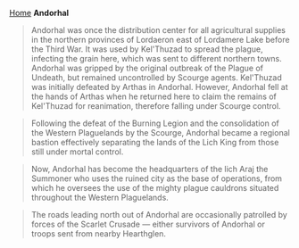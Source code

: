 [Home](../index.md)
**Andorhal**
> Andorhal was once the distribution center for all agricultural supplies in the northern provinces of Lordaeron east of Lordamere Lake before the Third War. It was used by Kel'Thuzad to spread the plague, infecting the grain here, which was sent to different northern towns. Andorhal was gripped by the original outbreak of the Plague of Undeath, but remained uncontrolled by Scourge agents. Kel'Thuzad was initially defeated by Arthas in Andorhal. However, Andorhal fell at the hands of Arthas when he returned here to claim the remains of Kel'Thuzad for reanimation, therefore falling under Scourge control.

> Following the defeat of the Burning Legion and the consolidation of the Western Plaguelands by the Scourge, Andorhal became a regional bastion effectively separating the lands of the Lich King from those still under mortal control.

> Now, Andorhal has become the headquarters of the lich Araj the Summoner who uses the ruined city as the base of operations, from which he oversees the use of the mighty plague cauldrons situated throughout the Western Plaguelands.

> The roads leading north out of Andorhal are occasionally patrolled by forces of the Scarlet Crusade — either survivors of Andorhal or troops sent from nearby Hearthglen.